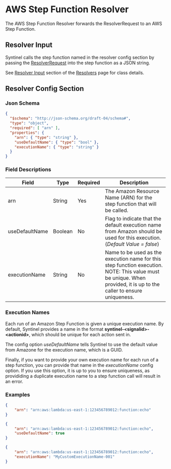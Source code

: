 # AWS Step Function Resolver

The AWS Step Function Resolver forwards the ResolverRequest to an AWS Step Function.

## Resolver Input

Syntinel calls the step function named in the resolver config section by passing the [ResolverRequest](./overview.md#resolverrequest) into the step function as a JSON string. 

See [Resolver Input](./overview.md#resolver-input) section of the [Resolvers](./overview.md) page for class details.

## Resolver Config Section

### Json Schema

````json
{
  "$schema": "http://json-schema.org/draft-04/schema#",
  "type": "object",
  "required": [ "arn" ],
  "properties": {
    "arn": { "type": "string" },
    "useDefaultName": { "type": "bool" },
    "executionName": { "type": "string" }
  }
}
````

### Field Descriptions

|Field|Type|Required|Description
|-----|----|--------|-----------
|arn|String|Yes|The Amazon Resource Name (ARN) for the step function that will be called.
|useDefaultName|Boolean|No|Flag to indicate that the default execution name from Amazon should be used for this execution.  (*Default Value = false*)
|executionName|String|No|Name to be used as the execution name for this step function execution.  NOTE:  This value must be unique.  When provided, it is up to the caller to ensure uniqueness.

### Execution Names

Each run of an Amazon Step Function is given a unique execution name.  By default, Syntinel provides a name in the format **syntinel-\<signalid>-\<actionid>**, which should be unique for each action sent in.

The config option *useDefaultName* tells Syntinel to use the default value from Amazone for the execution name, which is a GUID.

Finally, if you want to provide your own execution name for each run of a step function, you can provide that name in the *executionName* config option.    If you use this option, it is up to you to ensure uniqueness, as provididing a duplicate execution name to a step function call will result in an error.

### Examples

````json
{
    "arn": "arn:aws:lambda:us-east-1:123456789012:function:echo"
}
````

````json
{
    "arn": "arn:aws:lambda:us-east-1:123456789012:function:echo",
    "useDefaultName": true
}
````

````json
{
    "arn": "arn:aws:lambda:us-east-1:123456789012:function:echo",
    "executionName": "MyCustomExecutionName-001"
}
````
